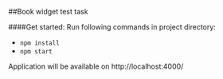 
##Book widget test task

####Get started:
Run following commands in project directory:
- `npm install`
- `npm start`

Application will be available on http://localhost:4000/

